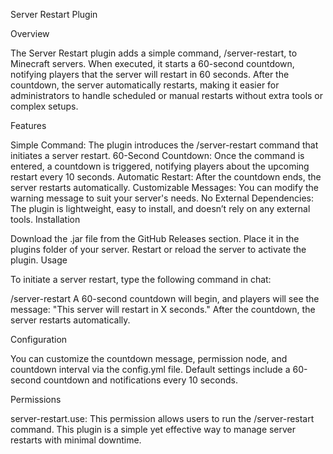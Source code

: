 Server Restart Plugin

Overview

The Server Restart plugin adds a simple command, /server-restart, to Minecraft servers. When executed, it starts a 60-second countdown, notifying players that the server will restart in 60 seconds. After the countdown, the server automatically restarts, making it easier for administrators to handle scheduled or manual restarts without extra tools or complex setups.

Features

Simple Command: The plugin introduces the /server-restart command that initiates a server restart.
60-Second Countdown: Once the command is entered, a countdown is triggered, notifying players about the upcoming restart every 10 seconds.
Automatic Restart: After the countdown ends, the server restarts automatically.
Customizable Messages: You can modify the warning message to suit your server's needs.
No External Dependencies: The plugin is lightweight, easy to install, and doesn’t rely on any external tools.
Installation

Download the .jar file from the GitHub Releases section.
Place it in the plugins folder of your server.
Restart or reload the server to activate the plugin.
Usage

To initiate a server restart, type the following command in chat:

/server-restart
A 60-second countdown will begin, and players will see the message: "This server will restart in X seconds." After the countdown, the server restarts automatically.

Configuration

You can customize the countdown message, permission node, and countdown interval via the config.yml file. Default settings include a 60-second countdown and notifications every 10 seconds.

Permissions

server-restart.use: This permission allows users to run the /server-restart command.
This plugin is a simple yet effective way to manage server restarts with minimal downtime.
